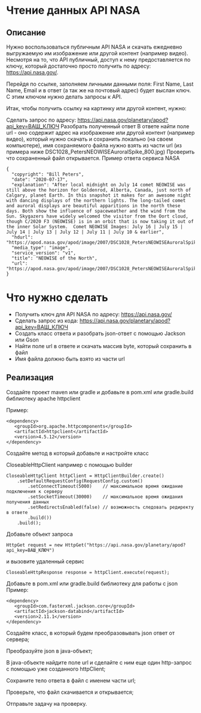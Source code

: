 # **Чтение данных API NASA**

## **Описание**
Нужно воспользоваться публичным API NASA и скачать ежедневно выгружаемую им изображение или другой контент (например видео). Несмотря на то, что API публичный, доступ к нему предоставляется по ключу, который достаточно просто получить по адресу: https://api.nasa.gov/.

Перейдя по ссылке, заполняем личными данными поля: First Name, Last Name, Email и в ответ (а так же на почтовый адрес) будет выслан ключ. С этим ключом нужно делать запросы к API.

Итак, чтобы получить ссылку на картинку или другой контент, нужно:

Сделать запрос по адресу: https://api.nasa.gov/planetary/apod?api_key=ВАШ_КЛЮЧ
Разобрать полученный ответ
В ответе найти поле url - оно содержит адрес на изображение или другой контент (например видео), который нужно скачать и сохранить локально (на своем компьютере), имя сохраняемого файла нужно взять из части url (из примера ниже DSC1028_PetersNEOWISEAuroralSpike_800.jpg)
Проверить что сохраненный файл открывается.
Пример ответа сервиса NASA
```
{
  "copyright": "Bill Peters",
  "date": "2020-07-17",
  "explanation": "After local midnight on July 14 comet NEOWISE was still above the horizon for Goldenrod, Alberta, Canada, just north of Calgary, planet Earth. In this snapshot it makes for an awesome night with dancing displays of the northern lights. The long-tailed comet and auroral displays are beautiful apparitions in the north these days. Both show the influence of spaceweather and the wind from the Sun. Skygazers have widely welcomed the visitor from the Oort cloud, though C/2020 F3 (NEOWISE) is in an orbit that is now taking it out of the inner Solar System.  Comet NEOWISE Images: July 16 | July 15 | July 14 | July 13 | July 12 | July 11 | July 10 & earlier",
  "hdurl": "https://apod.nasa.gov/apod/image/2007/DSC1028_PetersNEOWISEAuroralSpike.jpg",
  "media_type": "image",
  "service_version": "v1",
  "title": "NEOWISE of the North",
  "url": "https://apod.nasa.gov/apod/image/2007/DSC1028_PetersNEOWISEAuroralSpike_800.jpg"
}
```
# Что нужно сделать
* Получить ключ для API NASA по адресу: https://api.nasa.gov/
* Сделать запрос из кода: https://api.nasa.gov/planetary/apod?api_key=ВАШ_КЛЮЧ
* Создать класс ответа и разобрать json-ответ с помощью Jackson или Gson
* Найти поле url в ответе и скачать массив byte, который сохранить в файл
* Имя файла должно быть взято из части url
## **Реализация**
Создайте проект maven или gradle и добавьте в pom.xml или gradle.build библиотеку apache httpclient

Пример:
```
<dependency>
   <groupId>org.apache.httpcomponents</groupId>
   <artifactId>httpclient</artifactId>
   <version>4.5.12</version>
</dependency>
```
Создайте метод в который добавьте и настройте класс 

CloseableHttpClient например с помощью builder
```
CloseableHttpClient httpClient = HttpClientBuilder.create()
    .setDefaultRequestConfig(RequestConfig.custom()
        .setConnectTimeout(5000)    // максимальное время ожидание подключения к серверу
        .setSocketTimeout(30000)    // максимальное время ожидания получения данных
        .setRedirectsEnabled(false) // возможность следовать редиректу в ответе
        .build())
    .build();
```
Добавьте объект запроса 
```
HttpGet request = new HttpGet("https://api.nasa.gov/planetary/apod?api_key=ВАШ_КЛЮЧ") 
```
и вызовите удаленный сервис 
```
CloseableHttpResponse response = httpClient.execute(request);
```
Добавьте в pom.xml или gradle.build библиотеку для работы с json
Пример:
```
<dependency>
   <groupId>com.fasterxml.jackson.core</groupId>
   <artifactId>jackson-databind</artifactId>
   <version>2.11.1</version>
</dependency>
```
Создайте класс, в который будем преобразовывать json ответ от сервера;

Преобразуйте json в java-объект;

В java-объекте найдите поле url и сделайте с ним еще один http-запрос с помощью уже созданного httpClient;

Сохраните тело ответа в файл с именем части url;

Проверьте, что файл скачивается и открывается;

Отправьте задачу на проверку.
